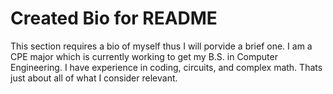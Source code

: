 # Created Bio for README

This section  requires a bio of myself thus I will porvide a brief one.
I am a CPE major which is currently working to get my B.S. in Computer Engineering.
I have experience in coding, circuits, and complex math.
Thats just about all of what I consider relevant.
